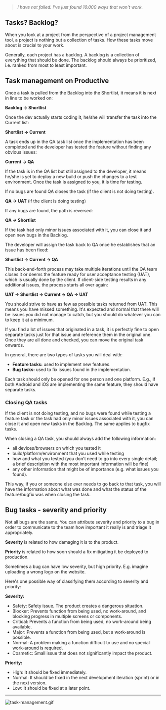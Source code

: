> *I have not failed. I've just found 10.000 ways that won't work.*

## Tasks? Backlog?

When you look at a project from the perspective of a project management tool, a project is nothing but a collection of tasks.
How these tasks move about is crucial to your work.

Generally, each project has a backlog. A backlog is a collection of everything that should be done. The backlog should always be prioritized, i.e. ranked from most to least important.

## Task management on Productive

Once a task is pulled from the Backlog into the Shortlist, it means it is next in line to be worked on:

**Backlog -> Shortlist**

Once the dev actually starts coding it, he/she will transfer the task into the Current list:

**Shortlist -> Current**

A task ends up in the QA task list once the implementation has been completed and the developer has tested the feature without finding any obvious issues:

**Current -> QA**

If the task is in the QA list but still assigned to the developer, it means he/she is yet to deploy a new build or push the changes to a test environment. Once the task is assigned to you, it is time for testing.

If no bugs are found QA closes the task (if the client is not doing testing).

**QA -> UAT** (if the client is doing testing)

If any bugs are found, the path is reversed:

**QA -> Shortlist**

If the task had only minor issues associated with it, you can close it and open new bugs in the Backlog.

The developer will assign the task back to QA once he establishes that an issue has been fixed:

**Shortlist -> Current -> QA**

This back-and-forth process may take multiple iterations until the QA team closes it or deems the feature ready for user acceptance testing (UAT), which is usually done by the client. If client-side testing results in any additional issues, the process starts all over again:

**UAT -> Shortlist -> Current -> QA -> UAT**

You should strive to have as few as possible tasks returned from UAT. This means you have missed something. It's expected and normal that there will be issues you did not manage to catch, but you should do whatever you can to keep it at a minimum.

If you find a lot of issues that originated in a task, it is perfectly fine to open separate tasks just for that issue and reference them in the original one. Once they are all done and checked, you can move the original task onwards.

In general, there are two types of tasks you will deal with:

- **Feature tasks:** used to implement new features.
- **Bug tasks:** used to fix issues found in the implementation.

Each task should only be opened for one person and one platform. E.g., if both Android and iOS are implementing the same feature, they should have separate tasks.

### Closing QA tasks

If the client is not doing testing, and no bugs were found while testing a feature task or the task had only minor issues associated with it, you can close it and open new tasks in the Backlog. The same applies to bugfix tasks. 

When closing a QA task, you should always add the following information:

- all devices/browsers on which you tested it
- build/platform/environment that you used while testing
- how and what you tested (you don't need to go into every single detail; a brief description with the most important information will be fine)
- any other information that might be of importance (e.g. what issues you found).

This way, if you or someone else ever needs to go back to that task, you will have the information about what was done and what the status of the feature/bugfix was when closing the task.


## Bug tasks - severity and priority

Not all bugs are the same. You can attribute severity and priority to a bug in order to communicate to the team how important it really is and triage it appropriately.

**Severity** is related to how damaging it is to the product.

**Priority** is related to how soon should a fix mitigating it be deployed to production.

Sometimes a bug can have low severity, but high priority. E.g. imagine uploading a wrong logo on the website.

Here's one possible way of classifying them according to severity and priority:

**Severity:**

- Safety: Safety issue. The product creates a dangerous situation.
- Blocker: Prevents function from being used, no work-around, and blocking progress in multiple screens or components.
- Critical: Prevents a function from being used, no work-around being available.
- Major: Prevents a function from being used, but a work-around is possible.
- Normal: A problem making a function difficult to use and no special work-around is required.
- Cosmetic: Small issue that does not significantly impact the product.

**Priority:**

- High: It should be fixed immediately.
- Normal: It should be fixed in the next development iteration (sprint) or in the next version.
- Low: It should be fixed at a later point.


---

![task-management.gif](/img/task-management.gif)

